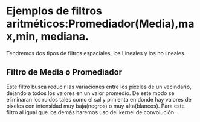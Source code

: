 # Ejemplos de filtros aritméticos:Promediador(Media),max,min, mediana.

Tendremos dos tipos de filtros espaciales, los Lineales y los no lineales. 

## Filtro de Media o Promediador

Este filtro busca reducir las variaciones entre los píxeles de un vecindario, dejando a todos los valores en un valor promedio. De este modo se eliminaran los ruidos tales como el sal y pimienta en donde hay valores de pixeles con intensidad muy baja(negros) o muy alta(blancos). Para este filtro al igual que los demás haremos uso del kernel de convolución.




